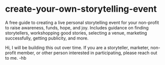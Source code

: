 # create-your-own-storytelling-event
A free guide to creating a live personal storytelling event for your non-profit to raise awareness, funds, hope, and joy. Includes guidance on finding storytellers, workshopping good stories, selecting a venue, marketing successfully, getting publicity, and more.

Hi, I will be building this out over time. If you are a storyteller, marketer, non-profit member, or other person interested in participating, please reach out to me. -hb
